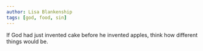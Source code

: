 ```yaml
---
author: Lisa Blankenship
tags: [god, food, sin]
---
```

If God had just invented cake before he invented apples, think how different things would be.